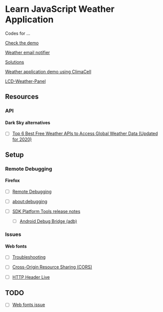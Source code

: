 # Learn JavaScript Weather Application

Codes for ...

[Check the demo](https://maxdevjs.github.io/learn-javascript-weather-application/)

[Weather email notifier](https://github.com/GeoPablo/cc_weather_monitor_and_email_notifier)

[Solutions](https://github.com/GeoPablo/Weather-App-Solutions)

[Weather application demo using ClimaCell](https://github.com/GeoPablo/weather-app-cc-demo)

[LCD-Weather-Panel](https://github.com/GeoPablo/LCD-Weather-Panel)

## Resources

### API

#### Dark Sky alternatives

- [ ] [Top 6 Best Free Weather APIs to Access Global Weather Data (Updated for 2020)](https://rapidapi.com/blog/access-global-weather-data-with-these-weather-apis/)

## Setup

### Remote Debugging

#### Firefox

- [ ] [Remote Debugging](https://developer.mozilla.org/en-US/docs/Tools/Remote_Debugging)

- [ ] [about:debugging](https://developer.mozilla.org/en-US/docs/Tools/about:debugging)

- [ ] [SDK Platform Tools release notes](https://developer.android.com/studio/releases/platform-tools)
  - [ ] [Android Debug Bridge (adb)](https://developer.android.com/studio/command-line/adb)

### Issues

#### Web fonts

- [ ] [Troubleshooting](https://developers.google.com/fonts/docs/troubleshooting)

- [ ] [Cross-Origin Resource Sharing (CORS)](https://developer.mozilla.org/en-US/docs/Web/HTTP/CORS)

- [ ] [HTTP Header Live](https://addons.mozilla.org/en-US/firefox/addon/http-header-live/)

## TODO

- [ ] [Web fonts issue](#web-fonts)
